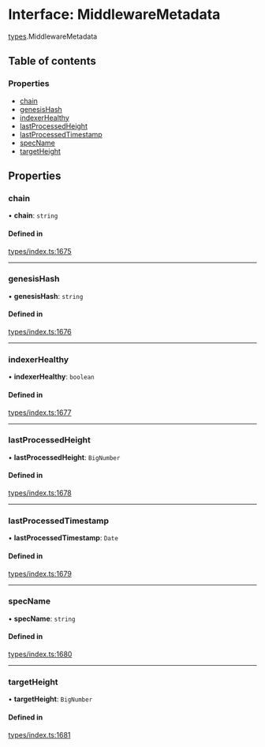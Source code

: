 # Interface: MiddlewareMetadata

[types](../wiki/types).MiddlewareMetadata

## Table of contents

### Properties

- [chain](../wiki/types.MiddlewareMetadata#chain)
- [genesisHash](../wiki/types.MiddlewareMetadata#genesishash)
- [indexerHealthy](../wiki/types.MiddlewareMetadata#indexerhealthy)
- [lastProcessedHeight](../wiki/types.MiddlewareMetadata#lastprocessedheight)
- [lastProcessedTimestamp](../wiki/types.MiddlewareMetadata#lastprocessedtimestamp)
- [specName](../wiki/types.MiddlewareMetadata#specname)
- [targetHeight](../wiki/types.MiddlewareMetadata#targetheight)

## Properties

### chain

• **chain**: `string`

#### Defined in

[types/index.ts:1675](https://github.com/PolymeshAssociation/polymesh-sdk/blob/95e180d2/src/types/index.ts#L1675)

___

### genesisHash

• **genesisHash**: `string`

#### Defined in

[types/index.ts:1676](https://github.com/PolymeshAssociation/polymesh-sdk/blob/95e180d2/src/types/index.ts#L1676)

___

### indexerHealthy

• **indexerHealthy**: `boolean`

#### Defined in

[types/index.ts:1677](https://github.com/PolymeshAssociation/polymesh-sdk/blob/95e180d2/src/types/index.ts#L1677)

___

### lastProcessedHeight

• **lastProcessedHeight**: `BigNumber`

#### Defined in

[types/index.ts:1678](https://github.com/PolymeshAssociation/polymesh-sdk/blob/95e180d2/src/types/index.ts#L1678)

___

### lastProcessedTimestamp

• **lastProcessedTimestamp**: `Date`

#### Defined in

[types/index.ts:1679](https://github.com/PolymeshAssociation/polymesh-sdk/blob/95e180d2/src/types/index.ts#L1679)

___

### specName

• **specName**: `string`

#### Defined in

[types/index.ts:1680](https://github.com/PolymeshAssociation/polymesh-sdk/blob/95e180d2/src/types/index.ts#L1680)

___

### targetHeight

• **targetHeight**: `BigNumber`

#### Defined in

[types/index.ts:1681](https://github.com/PolymeshAssociation/polymesh-sdk/blob/95e180d2/src/types/index.ts#L1681)
